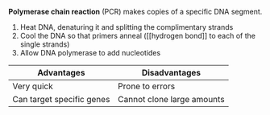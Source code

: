 **Polymerase chain reaction** (PCR) makes copies of a specific DNA segment.

1. Heat DNA, denaturing it and splitting the complimentary strands
2. Cool the DNA so that primers anneal ([[hydrogen bond]] to each of the single strands)
3. Allow DNA polymerase to add nucleotides


|Advantages|Disadvantages|
|----------|-------------|
|Very quick|Prone to errors|
|Can target specific genes|Cannot clone large amounts|